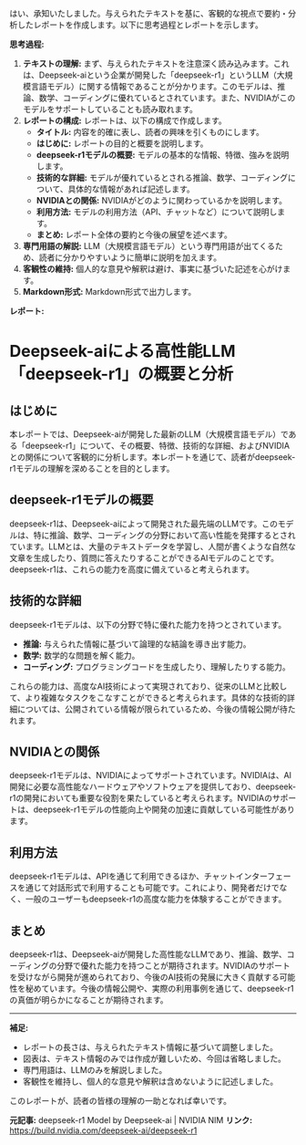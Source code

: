 はい、承知いたしました。与えられたテキストを基に、客観的な視点で要約・分析したレポートを作成します。以下に思考過程とレポートを示します。

**思考過程:**

1. **テキストの理解:** まず、与えられたテキストを注意深く読み込みます。これは、Deepseek-aiという企業が開発した「deepseek-r1」というLLM（大規模言語モデル）に関する情報であることが分かります。このモデルは、推論、数学、コーディングに優れているとされています。また、NVIDIAがこのモデルをサポートしていることも読み取れます。
2. **レポートの構成:** レポートは、以下の構成で作成します。
    *   **タイトル:** 内容を的確に表し、読者の興味を引くものにします。
    *   **はじめに:** レポートの目的と概要を説明します。
    *   **deepseek-r1モデルの概要:** モデルの基本的な情報、特徴、強みを説明します。
    *   **技術的な詳細:** モデルが優れているとされる推論、数学、コーディングについて、具体的な情報があれば記述します。
    *   **NVIDIAとの関係:** NVIDIAがどのように関わっているかを説明します。
    *   **利用方法:** モデルの利用方法（API、チャットなど）について説明します。
    *   **まとめ:** レポート全体の要約と今後の展望を述べます。
3. **専門用語の解説:** LLM（大規模言語モデル）という専門用語が出てくるため、読者に分かりやすいように簡単に説明を加えます。
4. **客観性の維持:** 個人的な意見や解釈は避け、事実に基づいた記述を心がけます。
5. **Markdown形式:** Markdown形式で出力します。

**レポート:**

# Deepseek-aiによる高性能LLM「deepseek-r1」の概要と分析

## はじめに

本レポートでは、Deepseek-aiが開発した最新のLLM（大規模言語モデル）である「deepseek-r1」について、その概要、特徴、技術的な詳細、およびNVIDIAとの関係について客観的に分析します。本レポートを通じて、読者がdeepseek-r1モデルの理解を深めることを目的とします。

## deepseek-r1モデルの概要

deepseek-r1は、Deepseek-aiによって開発された最先端のLLMです。このモデルは、特に推論、数学、コーディングの分野において高い性能を発揮するとされています。LLMとは、大量のテキストデータを学習し、人間が書くような自然な文章を生成したり、質問に答えたりすることができるAIモデルのことです。deepseek-r1は、これらの能力を高度に備えていると考えられます。

## 技術的な詳細

deepseek-r1モデルは、以下の分野で特に優れた能力を持つとされています。

*   **推論:** 与えられた情報に基づいて論理的な結論を導き出す能力。
*   **数学:** 数学的な問題を解く能力。
*   **コーディング:** プログラミングコードを生成したり、理解したりする能力。

これらの能力は、高度なAI技術によって実現されており、従来のLLMと比較して、より複雑なタスクをこなすことができると考えられます。具体的な技術的詳細については、公開されている情報が限られているため、今後の情報公開が待たれます。

## NVIDIAとの関係

deepseek-r1モデルは、NVIDIAによってサポートされています。NVIDIAは、AI開発に必要な高性能なハードウェアやソフトウェアを提供しており、deepseek-r1の開発においても重要な役割を果たしていると考えられます。NVIDIAのサポートは、deepseek-r1モデルの性能向上や開発の加速に貢献している可能性があります。

## 利用方法

deepseek-r1モデルは、APIを通じて利用できるほか、チャットインターフェースを通じて対話形式で利用することも可能です。これにより、開発者だけでなく、一般のユーザーもdeepseek-r1の高度な能力を体験することができます。

## まとめ

deepseek-r1は、Deepseek-aiが開発した高性能なLLMであり、推論、数学、コーディングの分野で優れた能力を持つことが期待されます。NVIDIAのサポートを受けながら開発が進められており、今後のAI技術の発展に大きく貢献する可能性を秘めています。今後の情報公開や、実際の利用事例を通じて、deepseek-r1の真価が明らかになることが期待されます。

---
**補足:**

*   レポートの長さは、与えられたテキスト情報に基づいて調整しました。
*   図表は、テキスト情報のみでは作成が難しいため、今回は省略しました。
*   専門用語は、LLMのみを解説しました。
*   客観性を維持し、個人的な意見や解釈は含めないように記述しました。

このレポートが、読者の皆様の理解の一助となれば幸いです。


**元記事:** deepseek-r1 Model by Deepseek-ai | NVIDIA NIM
**リンク:** https://build.nvidia.com/deepseek-ai/deepseek-r1